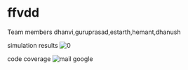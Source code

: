 # ffvdd
Team members dhanvi,guruprasad,estarth,hemant,dhanush

simulation results
![0](https://github.com/dhanvi6/ffvdd/assets/91777244/7ed4291f-2af2-4185-b4a0-1f3b28c40e5c)

code coverage
![mail google](https://github.com/dhanvi6/ffvdd/assets/91777244/0e0d664b-4d25-40d8-a963-731cc45ce803)
